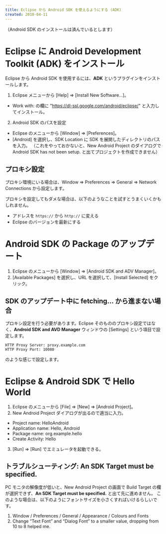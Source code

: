 ```yaml
---
title: Eclipse から Android SDK を使えるようにする (ADK)
created: 2010-04-11
---
```


（Android SDK のインストールは済んでいるとします）

Eclipse に Android Development Toolkit (ADK) をインストール
====

Eclipse から Android SDK を使用するには、**ADK** というプラグインをインストールします。

1. Eclipse メニューから [Help] => [Install New Software...]。
  - Work with: の欄に "https://dl-ssl.google.com/android/eclipse/" と入力してインストール。
2. Android SDK のパスを設定
  - Eclipse のメニューから [Window] => [Preferences]。
  - [Android] を選択し、SDK Location に SDK を展開したディレクトリのパスを入力。
    （これをやっておかないと、New Android Project のダイアログで Android SDK has not been setup. と出てプロジェクトを作成できません）

プロキシ設定
----

プロキシ環境にいる場合は、Window => Preferences => General => Network Connections から設定します。

プロキシを設定してもダメな場合は、以下のようなことを試すとうまくいくかもしれません。

* アドレスを `https://` から `http://` に変える
* Eclipse のバージョンを最新にする


Android SDK の Package のアップデート
====

1. Eclipse のメニューから [Window] => [Android SDK and ADV Manager]。
2. [Available Packages] を選択し、URL を選択して、[Install Selected] をクリック。


SDK のアップデート中に fetching... から進まない場合
----
プロキシ設定を行う必要があります。Eclipse そのもののプロキシ設定ではなく、**Android SDK and AVD Manager** ウィンドウの [Settings] という項目で設定します。

```
HTTP Proxy Server: proxy.example.com
HTTP Proxy Port: 10080
```

のような感じで設定します。


Eclipse & Android SDK で Hello World
====
1. Eclipse のメニューから [File] => [New] => [Android Project]。
2. New Android Project ダイアログが出るので適当に入力。
  - Project name: HelloAndroid
  - Application name: Hello, Android
  - Package name: org.example.hello
  - Create Activity: Hello
3. [Run] => [Run] でエミュレータを起動できる。

トラブルシューティング: An SDK Target must be specified.
----
PC モニタの解像度が低いと、New Android Project の画面で Build Target の欄が選択できず、**An SDK Target must be specified.** と出て先に進めません。
このような場合は、以下のようにフォントサイズを小さくすればいけるらしいです。

1. Window / Preferences / General / Appearance / Colours and Fonts
2. Change “Text Font” and “Dialog Font” to a smaller value, dropping from 10 to 8 helped me.

